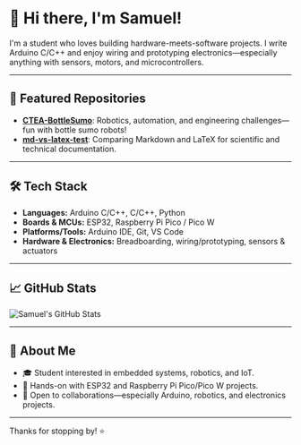 # 👋 Hi there, I'm Samuel!

I'm a student who loves building hardware-meets-software projects. I write Arduino C/C++ and enjoy wiring and prototyping electronics—especially anything with sensors, motors, and microcontrollers.

---

## 🚀 Featured Repositories

- [**CTEA-BottleSumo**](https://github.com/wedsamuel1230/CTEA-BottleSumo): Robotics, automation, and engineering challenges—fun with bottle sumo robots!
- [**md-vs-latex-test**](https://github.com/wedsamuel1230/md-vs-latex-test): Comparing Markdown and LaTeX for scientific and technical documentation.

---

## 🛠️ Tech Stack

- **Languages:** Arduino C/C++, C/C++, Python
- **Boards & MCUs:** ESP32, Raspberry Pi Pico / Pico W
- **Platforms/Tools:** Arduino IDE, Git, VS Code
- **Hardware & Electronics:** Breadboarding, wiring/prototyping, sensors & actuators

---

## 📈 GitHub Stats

![Samuel's GitHub Stats](https://github-readme-stats.vercel.app/api?username=wedsamuel1230&show_icons=true&theme=github_dark)

---

## 🌱 About Me

- 🎓 Student interested in embedded systems, robotics, and IoT.
- 🔧 Hands-on with ESP32 and Raspberry Pi Pico/Pico W projects.
- 🤝 Open to collaborations—especially Arduino, robotics, and electronics projects.

---

Thanks for stopping by! ⭐️

